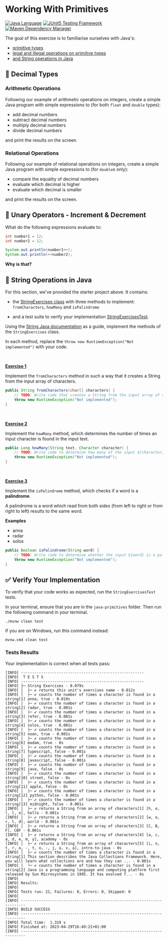 # Working With Primitives

[![Java Language](https://img.shields.io/badge/PLATFORM-OpenJDK-3A75B0.svg?style=for-the-badge)][1]
[![JUnit5 Testing Framework](https://img.shields.io/badge/testing%20framework-JUnit5-26A162.svg?style=for-the-badge)][2]
[![Maven Dependency Manager](https://img.shields.io/badge/dependency%20manager-Maven-AA215A.svg?style=for-the-badge)][3]

The goal of this exercise is to familiarise ourselves with Java's:
- [primitive types][7]
- [legal and illegal operations on primitive types][8]
- [and String operations in Java][9]

## :walking: Decimal Types

### Arithmetic Operations

Following our example of arithmetic operations on integers, create a simple Java program with simple expressions to (for both `float` and `double` types):

- add decimal numbers
- subtract decimal numbers
- multiply decimal numbers
- divide decimal numbers

and print the results on the screen.

### Relational Operations

Following our example of relational operations on integers, create a simple Java program with simple expressions to (for `double`s only):

- compare the equality of decimal numbers
- evaluate which decimal is higher
- evaluate which decimal is smaller

and print the results on the screen.


## :running: Unary Operators - Increment & Decrement

What do the following expressions evaluate to:

```java
int number1 = 12;
int number2 = 12;

System.out.println(number1++);
System.out.println(++number2);
```

**Why is that?**


## :thread: String Operations in Java

For this section, we've provided the starter project above. It contains:

- the [StringExercises class][4] with three methods to implement: `fromCharacters`, `howMany` and `isPalindrome`

- and a test suite to verify your implementation [StringExercisesTest][5].

Using the [String Java documentation][6] as a guide, implement the methods of the `StringExercises` class.

In each method, replace the `throw new RuntimeException("Not implemented")` with your code.

<br/>

**<u>Exercise 1</u>**

Implement the `fromCharacters` method in such a way that it creates a String from the input array of characters.

```java
public String fromCharacters(char[] characters) {
    // TODO: Write code that creates a String from the input array of characters
    throw new RuntimeException("Not implemented");
}
```

<br/>

**<u>Exercise 2</u>**

Implement the `howMany` method, which determines the number of times an input character is found in the input text.

```java
public Long howMany(String text, Character character) {
    // TODO: Write code to determine how many of the input ${character} are contained in the input ${text}
    throw new RuntimeException("Not implemented");
}
```

<br/>

**<u>Exercise 3</u>**

Implement the `isPalindrome` method, which checks if a word is a **palindrome**.

A palindrome is a word which read from both sides (from left to right or from right to left) results to the same word.

**Examples** <br/>
- anna
- radar
- solos

```java
public Boolean isPalindrome(String word) {
    // TODO: Write code to determine whether the input ${word} is a palindrome
    throw new RuntimeException("Not implemented");
}
```

## :white_check_mark: Verify Your Implementation

To verify that your code works as expected, run the `StringExercisesTest` tests.

In your terminal, ensure that you are in the `java-primitives` folder.
Then run the following command in your terminal.

```shell
./mvnw clean test
```

If you are on Windows, run this command instead:

```shell
mvnw.cmd clean test
```

### Tests Results

Your implementation is correct when all tests pass:

```shell
[INFO] -------------------------------------------------------
[INFO]  T E S T S
[INFO] -------------------------------------------------------
[INFO] ├─ String Exercises - 0.079s
[INFO] │  ├─ ✔ returns this unit's exercises name - 0.012s
[INFO] │  ├─ ✔ counts the number of times a character is found in a string[1] anna, true - 0.019s
[INFO] │  ├─ ✔ counts the number of times a character is found in a string[2] radar, true - 0.001s
[INFO] │  ├─ ✔ counts the number of times a character is found in a string[3] refer, true - 0.001s
[INFO] │  ├─ ✔ counts the number of times a character is found in a string[4] solos, true - 0.001s
[INFO] │  ├─ ✔ counts the number of times a character is found in a string[5] noon, true - 0.001s
[INFO] │  ├─ ✔ counts the number of times a character is found in a string[6] madam, true - 0s
[INFO] │  ├─ ✔ counts the number of times a character is found in a string[7] typescript, false - 0.001s
[INFO] │  ├─ ✔ counts the number of times a character is found in a string[8] javascript, false - 0.001s
[INFO] │  ├─ ✔ counts the number of times a character is found in a string[9] java, false - 0s
[INFO] │  ├─ ✔ counts the number of times a character is found in a string[10] street, false - 0s
[INFO] │  ├─ ✔ counts the number of times a character is found in a string[11] apple, false - 0s
[INFO] │  ├─ ✔ counts the number of times a character is found in a string[12] python, false - 0.001s
[INFO] │  ├─ ✔ counts the number of times a character is found in a string[13] midnight, false - 0.001s
[INFO] │  ├─ ✔ returns a String from an array of characters[1] [h, e, l, l, o], hello - 0.001s
[INFO] │  ├─ ✔ returns a String from an array of characters[2] [w, o, r, l, d], world - 0.001s
[INFO] │  ├─ ✔ returns a String from an array of characters[3] [C, B, F], CBF - 0.001s
[INFO] │  ├─ ✔ returns a String from an array of characters[4] [a, c, a, d, e, m, y], academy - 0s
[INFO] │  ├─ ✔ returns a String from an array of characters[5] [i, n, t, r, o, -, t, o, -, j, a, v, a], intro-to-java - 0s
[INFO] │  ├─ ✔ counts the number of times a character is found in a string[1] This section describes the Java Collections Framework. Here, you will learn what collections are and how they can ... - 0.001s
[INFO] │  └─ ✔ counts the number of times a character is found in a string[2] Java is a programming language and computing platform first released by Sun Microsystems in 1995. It has evolved f... - 0s
[INFO] 
[INFO] Results:
[INFO] 
[INFO] Tests run: 21, Failures: 0, Errors: 0, Skipped: 0
[INFO] 
[INFO] ------------------------------------------------------------------------
[INFO] BUILD SUCCESS
[INFO] ------------------------------------------------------------------------
[INFO] Total time:  1.319 s
[INFO] Finished at: 2023-04-29T16:49:21+01:00
[INFO] ------------------------------------------------------------------------

```

[1]: https://docs.oracle.com/javase/8/docs/api/index.html
[2]: https://junit.org/junit5/
[3]: https://maven.apache.org/
[4]: https://github.com/cbfacademy/intro-to-java-course/blob/main/exercises/java-primitives/src/main/java/com/cbfacademy/StringExercises.java
[5]: https://github.com/cbfacademy/intro-to-java-course/blob/main/exercises/java-primitives/src/test/java/com/cbfacademy/StringExercisesTest.java
[6]: https://docs.oracle.com/javase/8/docs/api/java/lang/String.html
[7]: #walking-decimal-types
[8]: #running-unary-operators---increment--decrement
[9]: #thread-string-operations-in-java
